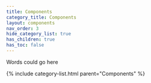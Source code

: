 ```yaml
---
title: Components
category_title: Components
layout: components
nav_order: 3
hide_category_list: true
has_children: true
has_toc: false
---
```


Words could go here 

{% include category-list.html parent="Components" %}

